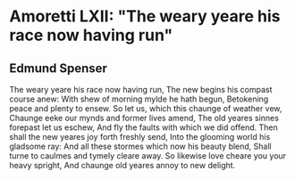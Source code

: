 # Amoretti LXII: "The weary yeare his race now having run"
## Edmund Spenser
The weary yeare his race now having run,
The new begins his compast course anew:
With shew of morning mylde he hath begun,
Betokening peace and plenty to ensew.
So let us, which this chaunge of weather vew,
Chaunge eeke our mynds and former lives amend,
The old yeares sinnes forepast let us eschew,
And fly the faults with which we did offend.
Then shall the new yeares joy forth freshly send,
Into the glooming world his gladsome ray:
And all these stormes which now his beauty blend,
Shall turne to caulmes and tymely cleare away.
So likewise love cheare you your heavy spright,
And chaunge old yeares annoy to new delight.